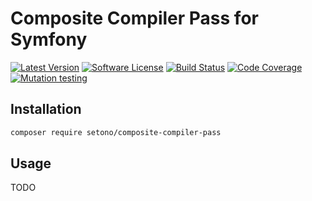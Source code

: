# Composite Compiler Pass for Symfony

[![Latest Version][ico-version]][link-packagist]
[![Software License][ico-license]](LICENSE)
[![Build Status][ico-github-actions]][link-github-actions]
[![Code Coverage][ico-code-coverage]][link-code-coverage]
[![Mutation testing][ico-infection]][link-infection]

## Installation

```bash
composer require setono/composite-compiler-pass
```

## Usage

TODO

[ico-version]: https://poser.pugx.org/setono/composite-compiler-pass/v/stable
[ico-license]: https://poser.pugx.org/setono/composite-compiler-pass/license
[ico-github-actions]: https://github.com/Setono/composite-compiler-pass/workflows/build/badge.svg
[ico-code-coverage]: https://codecov.io/gh/Setono/composite-compiler-pass/branch/master/graph/badge.svg
[ico-infection]: https://img.shields.io/endpoint?style=flat&url=https%3A%2F%2Fbadge-api.stryker-mutator.io%2Fgithub.com%2FSetono%2Fcomposite-compiler-pass%2Fmaster

[link-packagist]: https://packagist.org/packages/setono/composite-compiler-pass
[link-github-actions]: https://github.com/Setono/composite-compiler-pass/actions
[link-code-coverage]: https://codecov.io/gh/Setono/composite-compiler-pass
[link-infection]: https://dashboard.stryker-mutator.io/reports/github.com/Setono/composite-compiler-pass/master
